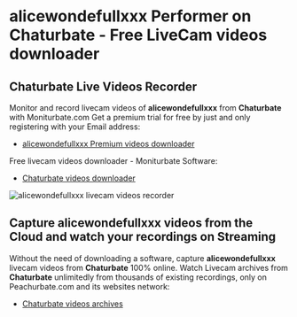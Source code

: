 # alicewondefullxxx Performer on Chaturbate - Free LiveCam videos downloader

## Chaturbate Live Videos Recorder

Monitor and record livecam videos of **alicewondefullxxx** from **Chaturbate** with Moniturbate.com
Get a premium trial for free by just and only registering with your Email address:
* [alicewondefullxxx Premium videos downloader](https://moniturbate.com/request-demo-licence-key.html)

Free livecam videos downloader - Moniturbate Software:
* [Chaturbate videos downloader](https://moniturbate.com/moniturbate-download-software.html)

![alicewondefullxxx livecam videos recorder](https://peachurnet.com/templates/moniturbate-software.png)


## Capture alicewondefullxxx videos from the Cloud and watch your recordings on Streaming

Without the need of downloading a software, capture **alicewondefullxxx** livecam videos from **Chaturbate** 100% online.
Watch Livecam archives from **Chaturbate** unlimitedly from thousands of existing recordings, only on Peachurbate.com and its websites network:
* [Chaturbate videos archives](https://peachurnet.com/)
